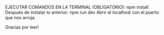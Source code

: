 EJECUTAR COMANDOS EN LA TERMINAL (OBLIGATORIO):
npm install
Después de instalar lo anterior:
npm run dev
Abrir el localhost con el puerto que nos arroja. 

Gracias por leer!
